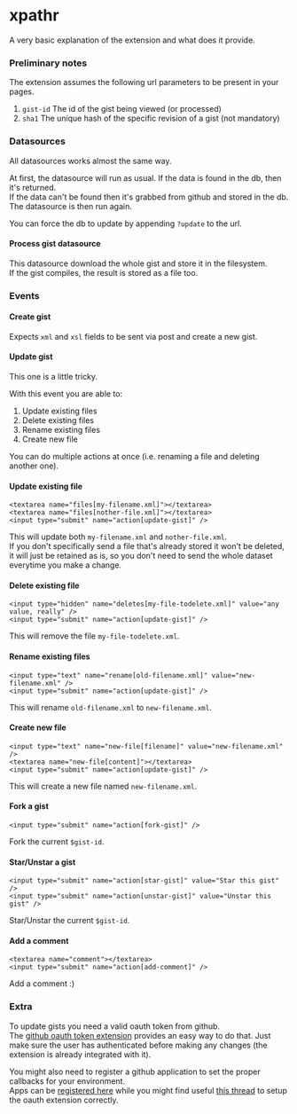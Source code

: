 

# xpathr

A very basic explanation of the extension and what does it provide.

### Preliminary notes
The extension assumes the following url parameters to be present in your pages.

1. `gist-id` The id of the gist being viewed (or processed)
2. `sha1` The unique hash of the specific revision of a gist (not mandatory)


### Datasources
All datasources works almost the same way.

At first, the datasource will run as usual. If the data is found in the db, then it's returned.  
If the data can't be found then it's grabbed from github and stored in the db. The datasource is then run again.

You can force the db to update by appending `?update` to the url.


#### Process gist datasource
This datasource download the whole gist and store it in the filesystem.  
If the gist compiles, the result is stored as a file too.


### Events


#### Create gist
Expects `xml` and `xsl` fields to be sent via post and create a new gist.

#### Update gist
This one is a little tricky.

With this event you are able to:

1. Update existing files
2. Delete existing files
3. Rename existing files
4. Create new file

You can do multiple actions at once (i.e. renaming a file and deleting another one).

#### Update existing file

	<textarea name="files[my-filename.xml]"></textarea>
	<textarea name="files[nother-file.xml]"></textarea>
	<input type="submit" name="action[update-gist]" />

This will update both `my-filename.xml` and `nother-file.xml`.  
If you don't specifically send a file that's already stored it won't be 
deleted, it will just be retained as is, so you don't need to send the 
whole dataset everytime you make a change.


#### Delete existing file

	<input type="hidden" name="deletes[my-file-todelete.xml]" value="any value, really" />
	<input type="submit" name="action[update-gist]" />

This will remove the file `my-file-todelete.xml`.


#### Rename existing files

	<input type="text" name="rename[old-filename.xml]" value="new-filename.xml" />
	<input type="submit" name="action[update-gist]" />

This will rename `old-filename.xml` to `new-filename.xml`.


#### Create new file

	<input type="text" name="new-file[filename]" value="new-filename.xml" />
	<textarea name="new-file[content]"></textarea>
	<input type="submit" name="action[update-gist]" />

This will create a new file named `new-filename.xml`.




#### Fork a gist

	<input type="submit" name="action[fork-gist]" />

Fork the current `$gist-id`.




#### Star/Unstar a gist

	<input type="submit" name="action[star-gist]" value="Star this gist" />
	<input type="submit" name="action[unstar-gist]" value="Unstar this gist" />

Star/Unstar the current `$gist-id`.




#### Add a comment

	<textarea name="comment"></textarea>
	<input type="submit" name="action[add-comment]" />

Add a comment :)



### Extra

To update gists you need a valid oauth token from github.  
The [github oauth token extension](https://github.com/symphony-dev/GitHubOAuth) provides 
an easy way to do that.
Just make sure the user has authenticated before making any changes (the extension is already integrated with it).

You might also need to register a github application to set the proper callbacks for your environment.  
Apps can be [registered here](https://github.com/account/applications) while you might find 
useful [this thread](http://symphony-cms.com/discuss/thread/78058/1/#position-9) to 
setup the oauth extension correctly.

